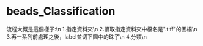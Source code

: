 # beads_Classification

流程大概是這個樣子:\n
1.指定資料夾\n
2.讀取指定資料夾中檔名是".tiff"的圖檔\n
3.再一系列前處理之後，label並切下圖中的珠子\n
4.分類\n
